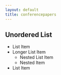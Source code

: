 ```yaml
---
layout: default
title: conferencepapers
---
```

  ## Unordered List
* List Item
* Longer List Item
  * Nested List Item
  * Nested Item
* List Item
